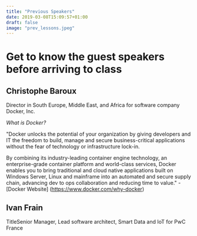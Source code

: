 ```yaml
---
title: "Previous Speakers"
date: 2019-03-08T15:09:57+01:00
draft: false
image: "prev_lessons.jpeg"
---
```

# Get to know the guest speakers before arriving to class

## Christophe Baroux
Director in South Europe, Middle East, and Africa for software company Docker, Inc.

*What is Docker?*

"Docker unlocks the potential of your organization by giving developers and IT the freedom to build, manage and secure business-critical applications without the fear of technology or infrastructure lock-in.

By combining its industry-leading container engine technology, an enterprise-grade container platform and world-class services, Docker enables you to bring traditional and cloud native applications built on Windows Server, Linux and mainframe into an automated and secure supply chain, advancing dev to ops collaboration and reducing time to value." - [Docker Website] (https://www.docker.com/why-docker)

## Ivan Frain

TitleSenior Manager, Lead software architect, Smart Data and IoT for PwC France
